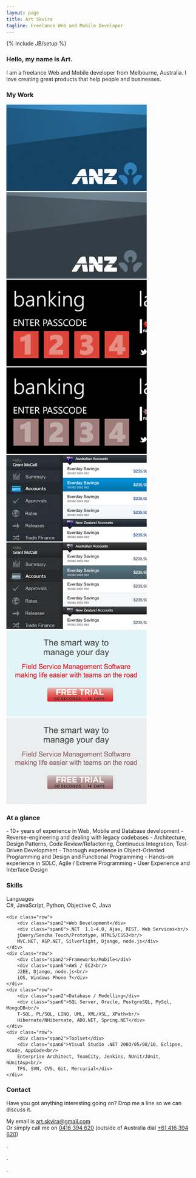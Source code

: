 ```yaml
---
layout: page
title: Art Skvira
tagline: Freelance Web and Mobile Developer
---
```

{% include JB/setup %}

<h3>Hello, my name is Art.</h3>
<p class="lead">I am a freelance Web and Mobile developer from Melbourne, Australia. I love creating great products that help people and businesses.</p>

<h3>My Work</h3>

<div class="projects">
    <div class="row">
        <div class="span3 project anz">
            <img src="/img/anz/anz-tile.png" alt="ANZ HTML5 App" />
            <img src="/img/anz/anz-tile-bw.png" alt="ANZ HTML5 App" class="top"/>
        </div>
        <div class="span3 project nab">
            <img src="/img/nab/nab-tile.png" alt="NAB WP7 app" />
            <img src="/img/nab/nab-tile-bw.png" alt="NAB WP7 app" class="top"/>
        </div>
        <div class="span3 project anz-ipad">
            <img src="/img/anz/ipad/anz-ipad-tile.png" alt="ANZ iPad Cash Management App" />
            <img src="/img/anz/ipad/anz-ipad-tile-bw.png" alt="ANZ Cash Management App" class="top"/>
        </div>
        <div class="span3 project scheduleflow">
            <img src="/img/scheduleflow-tile.png" alt="Scheduleflow"/>
            <img src="/img/scheduleflow-tile-bw.png" alt="Scheduleflow" class="top"/>
        </div>
    </div>
</div>

<h3>At a glance</h3>
<div class="summary" markdown="1">
- 10+ years of experience in Web, Mobile and Database development
- Reverse-engineering and dealing with legacy codebases
- Architecture, Design Patterns, Code Review/Refactoring, Continuous Integration, Test-Driven Development
- Thorough experience in Object-Oriented Programming and Design and Functional Programming
- Hands-on experience in SDLC, Agile / Extreme Programming
- User Experience and Interface Design
</div>

<h3>Skills</h3>

<div class="skills">
    <div class="row">
        <div class="span2">Languages</div>
        <div class="span6">C#, JavaScript, Python, Objective C, Java</div>
    </div>

    <div class="row">
        <div class="span2">Web Development</div>
        <div class="span6">.NET  1.1-4.0, Ajax, REST, Web Services<br/> 
        jQuery/Sencha Touch/Prototype, HTML5/CSS3<br/>
        MVC.NET, ASP.NET, Silverlight, Django, node.js</div>
    </div>
    <div class="row">
        <div class="span2">Frameworks/Mobile</div>
        <div class="span6">AWS / EC2<br/>
        J2EE, Django, node.js<br/>
        iOS, Windows Phone 7</div>
    </div>
    <div class="row">
        <div class="span2">Database / Modelling</div>
        <div class="span6">SQL Server, Oracle, PostgreSQL, MySql, MongoDB<br/>
        T-SQL, PL/SQL, LINQ, UML, XML/XSL, XPath<br/>
        Hibernate/NHibernate, ADO.NET, Spring.NET</div>
    </div>
    <div class="row">
        <div class="span2">Toolset</div>
        <div class="span6">Visual Studio .NET 2003/05/08/10, Eclipse, XCode, AppCode<br/>
        Enterprise Architect, TeamCity, Jenkins, NUnit/JUnit, NUnitAsp<br/>
        TFS, SVN, CVS, Git, Mercurial</div>
    </div>
</div>

<h3 id="contact">Contact</h3>

Have you got anything interesting going on? Drop me a line so we can discuss it.

My email is <a href="mailto:art.skvira@gmail.com">art.skvira@gmail.com</a>  
Or simply call me on <a href="call:0416394620">0416 394 620</a> (outside of Australia dial <a href="call:+61416394620">+61 416 394 620</a>)




.



.




.
